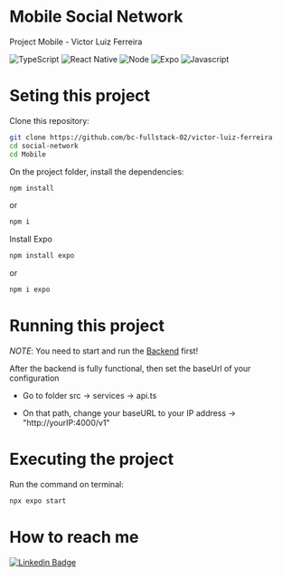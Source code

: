 # Mobile Social Network
Project Mobile - Victor Luiz Ferreira

![TypeScript](https://img.shields.io/badge/TypeScript-323330?style=for-the-badge&logo=typescript&logoColor=2f74c0)
![React Native](https://img.shields.io/badge/ReactNative-212121?style=for-the-badge&logo=react&logoColor=25d2f4)
![Node](https://img.shields.io/badge/Node.js-43853D?style=for-the-badge&logo=node.js&logoColor=white)
![Expo](https://img.shields.io/badge/Expo-000628?style=for-the-badge&logo=expo&logoColor=%20ededed)
![Javascript](https://img.shields.io/badge/JavaScript-323330?style=for-the-badge&logo=javascript&logoColor=F7DF1E)
# Seting this project

Clone this repository:

```sh
git clone https://github.com/bc-fullstack-02/victor-luiz-ferreira
cd social-network
cd Mobile
```

On the project folder, install the dependencies:

```sh
npm install
```

or 

```sh
npm i
```

Install Expo

```sh
npm install expo
```

or 

```sh
npm i expo
```

# Running this project

*NOTE*: You need to start and run the [Backend](https://github.com/bc-fullstack-02/victor-luiz-ferreira/tree/main/rede-social/backend) first!

After the backend is fully functional, then set the baseUrl of your configuration

- Go to folder src -> services -> api.ts

- On that path, change your baseURL to your IP address -> "http://yourIP:4000/v1"

# Executing the project

Run the command on terminal: 

```sh
npx expo start
```

# How to reach me

[![Linkedin Badge](https://img.shields.io/badge/-LinkedIn-blue?style=flat-square&logo=Linkedin&logoColor=white&link=https://www.linkedin.com/in/victor-luiz-ferreira-501637195/)](https://www.linkedin.com/in/victor-luiz-ferreira-501637195/)
